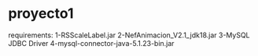 # proyecto1
requirements:
1-RSScaleLabel.jar
2-NefAnimacion_V2.1_jdk18.jar
3-MySQL JDBC Driver
4-mysql-connector-java-5.1.23-bin.jar
